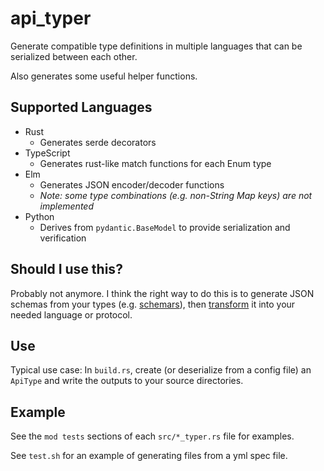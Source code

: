 # api_typer
Generate compatible type definitions in multiple languages that can be serialized between each other.

Also generates some useful helper functions.

## Supported Languages
* Rust
  * Generates serde decorators
* TypeScript
  * Generates rust-like match functions for each Enum type
* Elm
  * Generates JSON encoder/decoder functions
  * *Note: some type combinations (e.g. non-String Map keys) are not implemented*
* Python
  * Derives from `pydantic.BaseModel` to provide serialization and verification

## Should I use this?
Probably not anymore. I think the right way to do this is to generate JSON schemas from your types (e.g. [schemars](https://docs.rs/schemars/latest/schemars/)), then [transform](https://transform.tools/json-to-zod) it into your needed language or protocol.

## Use
Typical use case: In `build.rs`, create (or deserialize from a config file) an `ApiType`
and write the outputs to your source directories.

## Example
See the `mod tests` sections of each `src/*_typer.rs` file for examples.

See `test.sh` for an example of generating files from a yml spec file.
